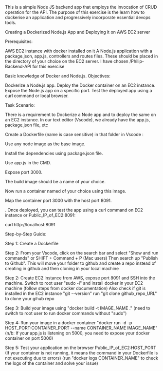 This is a simple Node JS backend app that employs the invocation of CRUD operation for the API. The purpose of this exercise is the learn how to dockerise an application and progressively incorporate essential devops tools.

Creating a Dockerized Node.js App and Deploying it on AWS EC2 server 

Prerequisites:

AWS EC2 instance with docker installed on it 
A Node.js application with a package.json, app.js, controllers and routes files. These should be placed in the directory of your choice on the EC2 server.
I have chosen /Philip-Backend-API for this exercise 

Basic knowledge of Docker and Node.js.
Objectives:

Dockerize a Node.js app.
Deploy the Docker container on an EC2 instance.
Expose the Node.js app on a specific port.
Test the deployed app using a curl command or local browser.

Task Scenario:

There is a requirement to Dockerize a Node app and to deploy the same on an EC2 instance. In our text editor (Vscode), we already have the app.js, package.json file, etc 

Create a Dockerfile (name is case sensitive) in that folder in Vscode :

Use any node image as the base image.

Install the dependencies using package.json file.

Use app.js in the CMD.

Expose port 3000.

The build image should be a name of your choice.

Now run a container named of your choice using this image.

Map the container port 3000 with the host port 8091.

. Once deployed, you can test the app using a curl command on EC2 instance or Public_IP_of_EC2:8091:

curl http://localhost:8091

Step-by-Step Guide:

Step 1: Create a Dockerfile 

Step 2: From your Vscode, click on the search bar and select "Show and run commands" or SHIFT + Command + P (Mac users)
        Then search up "Publish to Github". This will move your folder to github and create a repo instead of creating in github and then cloning in your local machine
        
Step 2: Create EC2 instance from AWS, expose port 8091 and SSH into the machine. 
        Switch to root user "sudo -i" and install docker in your EC2 machine (follow steps from docker documentation)
        Also check if git is installed in the EC2 instance "git --version"
        run "git clone github_repo_URL" to clone your gihub repo

Step 3: Build your image using "docker build -t IMAGE_NAME ." 
        (need to switch to root user to run docker commands without "sudo")

Step 4: Run your image in a docker container "docker run -d -p HOST_PORT:CONTAINER_PORT --name CONTAINER_NAME IMAGE_NAME"
        (n/b: If your app.js is listening on 5000, you need to expose your docker container on port 5000)

Step 5: Test your application on the browser Public_IP_of_EC2:HOST_PORT 
        (If your container is not running, it means the command in your Dockerfile is not executing due to errors)
        (run "docker logs CONTAINER_NAME" to check the logs of the container and solve your issue)

